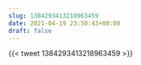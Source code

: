 ```yaml
---
slug: 1384293413218963459
date: 2021-04-19 23:50:43+00:00
draft: false
---
```


{{< tweet 1384293413218963459 >}}
